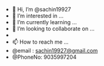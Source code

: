 - 👋 Hi, I’m @sachin19927
- 👀 I’m interested in ...
- 🌱 I’m currently learning ...
- 💞️ I’m looking to collaborate on ...
- 
- 📫 How to reach me ...
- @email : sachin19927@gmail.com
- @PhoneNo: 9035997204

<!---
sachin19927/sachin19927 is a ✨ special ✨ repository because its `README.md` (this file) appears on your GitHub profile.
You can click the Preview link to take a look at your changes.
--->

